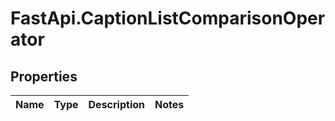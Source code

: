 # FastApi.CaptionListComparisonOperator

## Properties
Name | Type | Description | Notes
------------ | ------------- | ------------- | -------------
